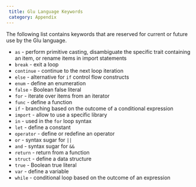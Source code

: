 ```yaml
---
 title: Glu Language Keywords
 category: Appendix
---
```


The following list contains keywords that are reserved for current or future use by the Glu language.
- `as` - perform primitive casting, disambiguate the specific trait containing an item, or rename items in import statements
- `break` - exit a loop
- `continue` - continue to the next loop iteration
- `else` - alternative for `if` control flow constructs
- `enum` - define an enumeration
- `false` - Boolean false literal
- `for` - iterate over items from an iterator
- `func` - define a function
- `if` - branching based on the outcome of a conditional expression
- `import` - allow to use a specific library
- `in` - used in the `for` loop syntax
- `let` - define a constant
- `operator` - define or redefine an operator
- `or` - syntax sugar for `||`
- `and` - syntax sugar for `&&`
- `return` - return from a function
- `struct` - define a data structure
- `true` - Boolean true literal
- `var` - define a variable
- `while` - conditional loop based on the outcome of an expression
